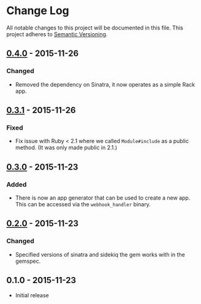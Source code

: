# Change Log

All notable changes to this project will be documented in this file.
This project adheres to [Semantic Versioning](http://semver.org/).

## [0.4.0] - 2015-11-26

### Changed

- Removed the dependency on Sinatra, it now operates as a simple Rack app.

## [0.3.1] - 2015-11-26

### Fixed

- Fix issue with Ruby < 2.1 where we called `Module#include` as a public method. (It was only made public in 2.1.)

## [0.3.0] - 2015-11-23

### Added

- There is now an app generator that can be used to create a new app. This can be accessed via the `webhook_handler` binary.

## [0.2.0] - 2015-11-23

### Changed

- Specified versions of sinatra and sidekiq the gem works with in the gemspec.

## 0.1.0 - 2015-11-23

- Initial release

[0.2.0]: https://github.com/chrismytton/webhook_handler/compare/v0.1.0...v0.2.0
[0.3.0]: https://github.com/chrismytton/webhook_handler/compare/v0.2.0...v0.3.0
[0.3.1]: https://github.com/chrismytton/webhook_handler/compare/v0.3.0...v0.3.1
[0.4.0]: https://github.com/chrismytton/webhook_handler/compare/v0.3.1...v0.4.0
